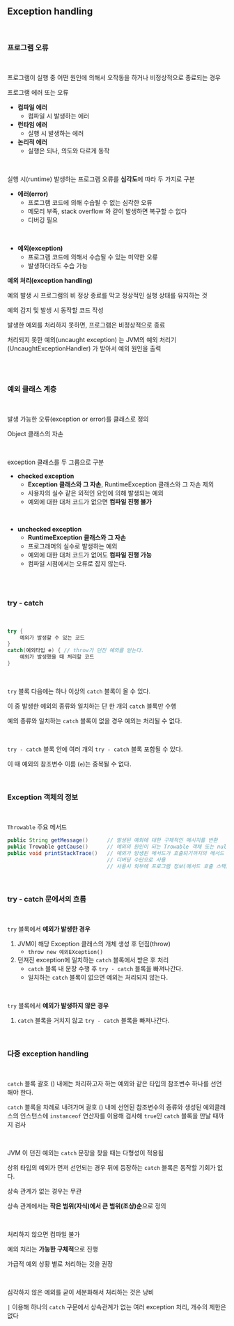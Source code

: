 ## Exception handling

<br>

### 프로그램 오류

<br>

프로그램이 실행 중 어떤 원인에 의해서 오작동을 하거나 비정상적으로 종료되는 경우

프로그램 에러 또는 오류

- **컴파일 에러**
  - 컴파일 시 발생하는 에러
- **런타임 에러**
  - 실행 시 발생하는 에러
- **논리적 에러**
  - 실행은 되나, 의도와 다르게 동작

<br>  

실행 시(runtime) 발생하는 프로그램 오류를 **심각도**에 따라 두 가지로 구분

- **에러(error)**
  - 프로그램 코드에 의해 수습될 수 없는 심각한 오류
  - 메모리 부족, stack overflow 와 같이 발생하면 복구할 수 없다
  - 디버깅 필요

<br>

- **예외(exception)**
  - 프로그램 코드에 의해서 수습될 수 있는 미약한 오류
  - 발생하더라도 수습 가능


**예외 처리(exception handling)**

예외 발생 시 프로그램의 비 정상 종료를 막고 정상적인 실행 상태를 유지하는 것

예외 감지 및 발생 시 동작할 코드 작성

발생한 예외를 처리하지 못하면, 프로그램은 비정상적으로 종료

처리되지 못한 예외(uncaught exception) 는 JVM의 예외 처리기(UncaughtExceptionHandler) 가 받아서 예외 원인을 출력

<br><br>

### 예외 클래스 계층

<br>

발생 가능한 오류(exception or error)를 클래스로 정의

Object 클래스의 자손

<br>

exception 클래스를 두 그룹으로 구분

- **checked exception**
  - **Exception 클래스와 그 자손**, RuntimeException 클래스와 그 자손 제외
  - 사용자의 실수 같은 외적인 요인에 의해 발생되는 예외
  - 예외에 대한 대처 코드가 없으면 **컴파일 진행 불가**

<br>

- **unchecked exception**
  - **RuntimeException 클래스와 그 자손**
  - 프로그래머의 실수로 발생하는 예외
  - 예외에 대한 대처 코드가 없어도 **컴파일 진행 가능**
  - 컴파일 시점에서는 오류로 잡지 않는다.

<br><br>

### try - catch

<br>

```java
try {
    예외가 발생할 수 있는 코드
}
catch(예외타입 e) { // throw가 던진 예외를 받는다.
    예외가 발생했을 때 처리할 코드
}
```

<br>

`try` 블록 다음에는 하나 이상의 `catch` 블록이 올 수 있다.

이 중 발생한 예외의 종류와 일치하는 단 한 개의 `catch` 블록만 수행

예외 종류와 일치하는 `catch` 블록이 없을 경우 예외는 처리될 수 없다.

<br>

`try - catch` 블록 안에 여러 개의 `try - catch` 블록 포함될 수 있다.

이 때 예외의 참조변수 이름 (`e`)는 중복될 수 없다.

<br>

### Exception 객체의 정보

<br>

`Throwable` 주요 메서드

```java
public String getMessage()      // 발생된 예외에 대한 구체적인 메시지를 반환
public Trowable getCause()      // 예외의 원인이 되는 Trowable 객체 또는 null을 반환
public void printStackTrace()   // 예외가 방생된 메서드가 호출되기까지의 메서드 호출 스택을 출력
                                // 디버딩 수단으로 사용
                                // 사용시 외부에 프로그램 정보(메서드 호출 스택)가 노출 
```

<br>

### try - catch 문에서의 흐름

<br>

`try` 블록에서 **예외가 발생한 경우**

1. JVM이 해당 Exception 클래스의 개체 생성 후 던짐(throw)
   - `throw new 예외EXception()`
2. 던져진 exception에 일치하는 `catch` 블록에서 받은 후 처리
   - `catch` 블록 내 문장 수행 후 `try - catch` 블록을 빠져나간다.
   - 일치하는 `catch` 블록이 없으면 예외는 처리되지 않는다.

<br>

`try` 블록에서 **예외가 발생하지 않은 경우**

1. `catch` 블록을 거치지 않고 `try - catch` 블록을 빠져나간다.

<br>

### 다중 exception handling

<br>

`catch` 블록 괄호 () 내에는 처리하고자 하는 예외와 같은 타입의 참조변수 하나를 선언해야 한다.

`catch` 블록을 차례로 내려가며 괄호 () 내에 선언된 참조변수의 종류와 생성된 예외클래스의 인스턴스에 `instanceof` 연산자를 이용해 검사해 `true`인 `catch` 블록을 만날 때까지 검사

<br>

JVM 이 던진 예외는 `catch` 문장을 찾을 때는 다형성이 적용됨

상위 타입의 예외가 먼저 선언되는 경우 뒤에 등장하는 `catch` 블록은 동작할 기회가 없다.

상속 관계가 없는 경우는 무관

상속 관계에서는 **작은 범위(자식)에서 큰 범위(조상)순**으로 정의

<br>

처리하지 않으면 컴파일 불가

예외 처리는 **가능한 구체적**으로 진행

가급적 예외 상황 별로 처리하는 것을 권장

<br>

심각하지 않은 예외를 굳이 세분화해서 처리하는 것은 낭비

`|` 이용해 하나의 `catch` 구문에서 상속관계가 없는 여러 exception 처리, 개수의 제한은 없다